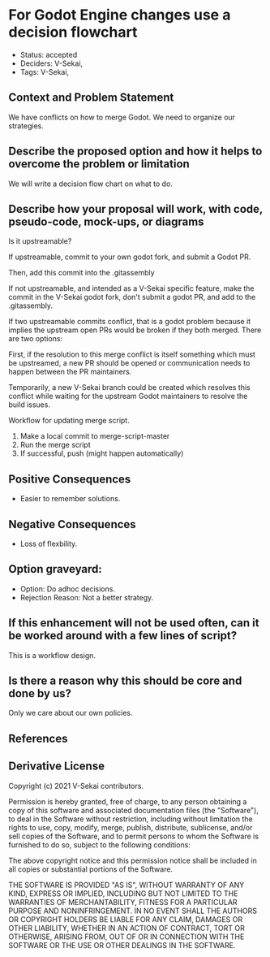 # For Godot Engine changes use a decision flowchart

- Status: accepted <!-- draft | rejected | accepted | deprecated | superseded by -->
- Deciders: V-Sekai,
- Tags: V-Sekai,

## Context and Problem Statement

We have conflicts on how to merge Godot. We need to organize our strategies.

## Describe the proposed option and how it helps to overcome the problem or limitation

We will write a decision flow chart on what to do.

## Describe how your proposal will work, with code, pseudo-code, mock-ups, or diagrams

Is it upstreamable?

If upstreamable, commit to your own godot fork, and submit a Godot PR.

Then, add this commit into the .gitassembly

If not upstreamable, and intended as a V-Sekai specific feature, make the commit in the V-Sekai godot fork, don't submit a godot PR, and add to the .gitassembly.

If two upstreamable commits conflict, that is a godot problem because it implies the upstream open PRs would be broken if they both merged. There are two options:

First, if the resolution to this merge conflict is itself something which must be upstreamed, a new PR should be opened or communication needs to happen between the PR maintainers.

Temporarily, a new V-Sekai branch could be created which resolves this conflict while waiting for the upstream Godot maintainers to resolve the build issues.

Workflow for updating merge script.

1. Make a local commit to merge-script-master
2. Run the merge script
3. If successful, push (might happen automatically)

## Positive Consequences <!-- optional -->

- Easier to remember solutions.

## Negative Consequences <!-- optional -->

- Loss of flexbility.

## Option graveyard: <!-- same as above -->

- Option: Do adhoc decisions.
- Rejection Reason: Not a better strategy.

## If this enhancement will not be used often, can it be worked around with a few lines of script?

This is a workflow design.

## Is there a reason why this should be core and done by us?

Only we care about our own policies.

## References <!-- optional and numbers of links can vary -->

## Derivative License

Copyright (c) 2021 V-Sekai contributors.

Permission is hereby granted, free of charge, to any person obtaining a copy
of this software and associated documentation files (the "Software"), to deal
in the Software without restriction, including without limitation the rights
to use, copy, modify, merge, publish, distribute, sublicense, and/or sell
copies of the Software, and to permit persons to whom the Software is
furnished to do so, subject to the following conditions:

The above copyright notice and this permission notice shall be included in all
copies or substantial portions of the Software.

THE SOFTWARE IS PROVIDED "AS IS", WITHOUT WARRANTY OF ANY KIND, EXPRESS OR
IMPLIED, INCLUDING BUT NOT LIMITED TO THE WARRANTIES OF MERCHANTABILITY,
FITNESS FOR A PARTICULAR PURPOSE AND NONINFRINGEMENT. IN NO EVENT SHALL THE
AUTHORS OR COPYRIGHT HOLDERS BE LIABLE FOR ANY CLAIM, DAMAGES OR OTHER
LIABILITY, WHETHER IN AN ACTION OF CONTRACT, TORT OR OTHERWISE, ARISING FROM,
OUT OF OR IN CONNECTION WITH THE SOFTWARE OR THE USE OR OTHER DEALINGS IN THE
SOFTWARE.

